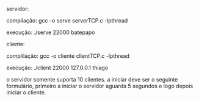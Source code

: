 servidor:

compilação: gcc -o serve serverTCP.c -lpthread

execução: ./serve 22000 batepapo 

cliente:

complilação: gcc -o cliente clientTCP.c -lpthread

execução: ./client 22000 127.0.0.1 thiago

o servidor somente suporta 10 clientes. a iniciar deve ser o seguinte formulário, primeiro a iniciar o servidor aguarda 5 segundos e logo depois iniciar o cliente.
